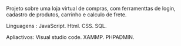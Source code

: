 Projeto sobre uma loja virtual de compras, com ferramenttas de login, cadastro de produtos, carrinho e calculo de frete.

Linguagens : 
JavaScript.
Html.
CSS.
SQL.

Apliactivos:
Visual studio code.
XAMMP.
PHPADMIN.
